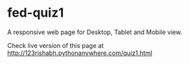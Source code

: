 # fed-quiz1

A responsive web page for Desktop, Tablet and Mobile view.

Check live version of this page at http://123rishabh.pythonanywhere.com/quiz1.html
